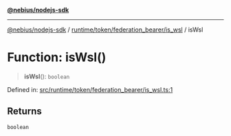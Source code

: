 [**@nebius/nodejs-sdk**](../../../../../README.md)

---

[@nebius/nodejs-sdk](../../../../../README.md) / [runtime/token/federation_bearer/is_wsl](../README.md) / isWsl

# Function: isWsl()

> **isWsl**(): `boolean`

Defined in: [src/runtime/token/federation_bearer/is_wsl.ts:1](https://github.com/nebius/nodejs-sdk/blob/a37d220b2851e3bf0d396cb03828d544f584df45/src/runtime/token/federation_bearer/is_wsl.ts#L1)

## Returns

`boolean`
